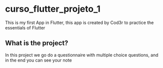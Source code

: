 # curso_flutter_projeto_1

This is my first App in Flutter, this app is created by Cod3r to practice the essentials of Flutter 

## What is the project?

In this project we go do a questionnaire with multiple choice questions, and in the end you can see your note